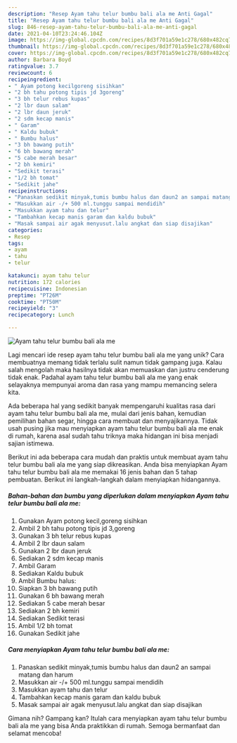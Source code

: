 ```yaml
---
description: "Resep Ayam tahu telur bumbu bali ala me Anti Gagal"
title: "Resep Ayam tahu telur bumbu bali ala me Anti Gagal"
slug: 846-resep-ayam-tahu-telur-bumbu-bali-ala-me-anti-gagal
date: 2021-04-10T23:24:46.104Z
image: https://img-global.cpcdn.com/recipes/8d3f701a59e1c278/680x482cq70/ayam-tahu-telur-bumbu-bali-ala-me-foto-resep-utama.jpg
thumbnail: https://img-global.cpcdn.com/recipes/8d3f701a59e1c278/680x482cq70/ayam-tahu-telur-bumbu-bali-ala-me-foto-resep-utama.jpg
cover: https://img-global.cpcdn.com/recipes/8d3f701a59e1c278/680x482cq70/ayam-tahu-telur-bumbu-bali-ala-me-foto-resep-utama.jpg
author: Barbara Boyd
ratingvalue: 3.7
reviewcount: 6
recipeingredient:
- " Ayam potong kecilgoreng sisihkan"
- "2 bh tahu potong tipis jd 3goreng"
- "3 bh telur rebus kupas"
- "2 lbr daun salam"
- "2 lbr daun jeruk"
- "2 sdm kecap manis"
- " Garam"
- " Kaldu bubuk"
- " Bumbu halus"
- "3 bh bawang putih"
- "6 bh bawang merah"
- "5 cabe merah besar"
- "2 bh kemiri"
- "Sedikit terasi"
- "1/2 bh tomat"
- "Sedikit jahe"
recipeinstructions:
- "Panaskan sedikit minyak,tumis bumbu halus dan daun2 an sampai matang dan harum"
- "Masukkan air -/+ 500 ml.tunggu sampai mendidih"
- "Masukkan ayam tahu dan telur"
- "Tambahkan kecap manis garam dan kaldu bubuk"
- "Masak sampai air agak menyusut.lalu angkat dan siap disajikan"
categories:
- Resep
tags:
- ayam
- tahu
- telur

katakunci: ayam tahu telur 
nutrition: 172 calories
recipecuisine: Indonesian
preptime: "PT26M"
cooktime: "PT50M"
recipeyield: "3"
recipecategory: Lunch

---
```



![Ayam tahu telur bumbu bali ala me](https://img-global.cpcdn.com/recipes/8d3f701a59e1c278/680x482cq70/ayam-tahu-telur-bumbu-bali-ala-me-foto-resep-utama.jpg)

Lagi mencari ide resep ayam tahu telur bumbu bali ala me yang unik? Cara membuatnya memang tidak terlalu sulit namun tidak gampang juga. Kalau salah mengolah maka hasilnya tidak akan memuaskan dan justru cenderung tidak enak. Padahal ayam tahu telur bumbu bali ala me yang enak selayaknya mempunyai aroma dan rasa yang mampu memancing selera kita.

Ada beberapa hal yang sedikit banyak mempengaruhi kualitas rasa dari ayam tahu telur bumbu bali ala me, mulai dari jenis bahan, kemudian pemilihan bahan segar, hingga cara membuat dan menyajikannya. Tidak usah pusing jika mau menyiapkan ayam tahu telur bumbu bali ala me enak di rumah, karena asal sudah tahu triknya maka hidangan ini bisa menjadi sajian istimewa.




Berikut ini ada beberapa cara mudah dan praktis untuk membuat ayam tahu telur bumbu bali ala me yang siap dikreasikan. Anda bisa menyiapkan Ayam tahu telur bumbu bali ala me memakai 16 jenis bahan dan 5 tahap pembuatan. Berikut ini langkah-langkah dalam menyiapkan hidangannya.

<!--inarticleads1-->

##### Bahan-bahan dan bumbu yang diperlukan dalam menyiapkan Ayam tahu telur bumbu bali ala me:

1. Gunakan  Ayam potong kecil,goreng sisihkan
1. Ambil 2 bh tahu potong tipis jd 3,goreng
1. Gunakan 3 bh telur rebus kupas
1. Ambil 2 lbr daun salam
1. Gunakan 2 lbr daun jeruk
1. Sediakan 2 sdm kecap manis
1. Ambil  Garam
1. Sediakan  Kaldu bubuk
1. Ambil  Bumbu halus:
1. Siapkan 3 bh bawang putih
1. Gunakan 6 bh bawang merah
1. Sediakan 5 cabe merah besar
1. Sediakan 2 bh kemiri
1. Sediakan Sedikit terasi
1. Ambil 1/2 bh tomat
1. Gunakan Sedikit jahe




<!--inarticleads2-->

##### Cara menyiapkan Ayam tahu telur bumbu bali ala me:

1. Panaskan sedikit minyak,tumis bumbu halus dan daun2 an sampai matang dan harum
1. Masukkan air -/+ 500 ml.tunggu sampai mendidih
1. Masukkan ayam tahu dan telur
1. Tambahkan kecap manis garam dan kaldu bubuk
1. Masak sampai air agak menyusut.lalu angkat dan siap disajikan




Gimana nih? Gampang kan? Itulah cara menyiapkan ayam tahu telur bumbu bali ala me yang bisa Anda praktikkan di rumah. Semoga bermanfaat dan selamat mencoba!
